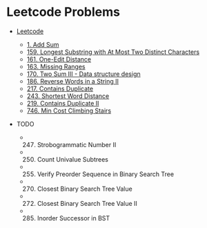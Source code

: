 # Leetcode Problems

* [Leetcode](leetcode/README.md)
    * [1. Add Sum](1-two-sum.md)
    * [159. Longest Substring with At Most Two Distinct Characters](159-Longest-Substring-with-At-Most-Two-Distinct-Characters.md)
    * [161. One-Edit Distance](161-One-Edit-Distance.md)
    * [163. Missing Ranges](163-Missing-Ranges.md)
    * [170. Two Sum III - Data structure design](170-Two-Sum-III.md)
    * [186. Reverse Words in a String II](186-Reverse-Words-in-a-String-II.md)
    * [217. Contains Duplicate](217-contains-duplicate.md)
    * [243. Shortest Word Distance](243-Shortest-Word-Distance.md)
    * [219. Contains Duplicate II](219-contains-duplicate-ii.md)
    * [746. Min Cost Climbing Stairs](746-min-cost-stairs.md)


* TODO
    * 247. Strobogrammatic Number II  
    * 250. Count Univalue Subtrees 
    * 255. Verify Preorder Sequence in Binary Search Tree
    * 270. Closest Binary Search Tree Value
    * 272. Closest Binary Search Tree Value II
    * 285. Inorder Successor in BST  
